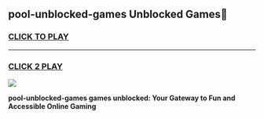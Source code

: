 
## pool-unblocked-games Unblocked Games👋
<h3>
<a href="https://news.freeplayer.one?title=pool-unblocked-games&ref=16F">CLICK TO PLAY</a></h3>
<hr>

<h3>
<a href="https://news.freeplayer.one?title=pool-unblocked-games&ref=16F">CLICK 2 PLAY</a>
  
</h3>

<a href="https://news.freeplayer.one?title=pool-unblocked-games&ref=16F/"><img src="https://clearcache.store/games.png"></a>


**pool-unblocked-games games unblocked: Your Gateway to Fun and Accessible Online Gaming**
